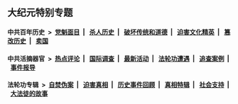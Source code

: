 ## 大纪元特别专题

#### 中共百年历史 &nbsp;>&nbsp; [党魁面目](indexes/nf1176107/README.md?06020430) &nbsp;| &nbsp; [杀人历史](indexes/nf1176106/README.md?06020430) &nbsp;| &nbsp; [破坏传统和道德](indexes/nf1176106/README.md?06020430) &nbsp;| &nbsp; [迫害文化精英](indexes/nf1176111/README.md?06020430) &nbsp;| &nbsp; [篡改历史](indexes/nf1176115/README.md?06020430) &nbsp;| &nbsp; [卖国](indexes/nf1176117/README.md?06020430) 

#### 中共活摘器官 &nbsp;>&nbsp; [热点评论](indexes/nf5879/README.md?06020430) &nbsp;| &nbsp; [国际调查](indexes/nf5947/README.md?06020430) &nbsp;| &nbsp; [最新活动](indexes/nf5883/README.md?06020430) &nbsp;| &nbsp; [法轮功遭遇](indexes/nf5881/README.md?06020430) &nbsp;| &nbsp; [追查案例](indexes/nf5880/README.md?06020430) &nbsp;| &nbsp; [事件报导](indexes/nf5877/README.md?06020430) 

#### 法轮功专辑 &nbsp;>&nbsp; [自焚伪案](indexes/nf5562/README.md?06020430) &nbsp;| &nbsp; [迫害真相](indexes/nf4379/README.md?06020430) &nbsp;| &nbsp; [历史事件回顾](indexes/nf5793/README.md?06020430) &nbsp;| &nbsp; [真相特辑](indexes/nf4389/README.md?06020430) &nbsp;| &nbsp; [社会支持](indexes/nf4386/README.md?06020430) &nbsp;| &nbsp; [大法徒的故事](indexes/nf1147481/README.md?06020430) 
